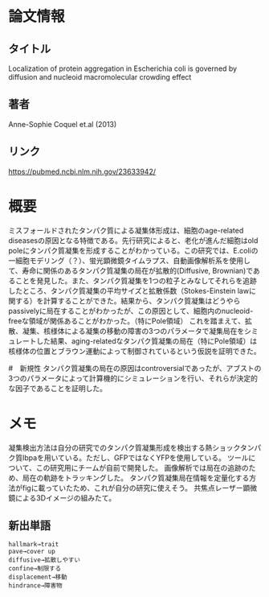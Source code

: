 # 論文情報
## タイトル
Localization of protein aggregation in Escherichia coli is governed by diffusion and nucleoid macromolecular crowding effect
## 著者
Anne-Sophie Coquel et.al (2013)
## リンク
https://pubmed.ncbi.nlm.nih.gov/23633942/

# 概要
ミスフォールドされたタンパク質による凝集体形成は、細胞のage-related diseasesの原因となる特徴である。先行研究によると、老化が進んだ細胞はold poleにタンパク質凝集を形成することがわかっている。この研究では、E.coliの一細胞モデリング（？）、蛍光顕微鏡タイムラプス、自動画像解析系を使用して、寿命に関係のあるタンパク質凝集の局在が拡散的(Diffusive, Brownian)であることを発見した。また、タンパク質凝集を1つの粒子とみなしてそれらを追跡したところ、タンパク質凝集の平均サイズと拡散係数（Stokes-Einstein lawに関する）を計算することができた。結果から、タンパク質凝集はどうやらpassivelyに局在することがわかったが、この原因として、細胞内のnucleoid-freeな領域が関係あることがわかった。（特にPole領域）
これを踏まえて、拡散、凝集、核様体による凝集の移動の障害の3つのパラメータで凝集局在をシミュレートした結果、aging-relatedなタンパク質凝集の局在（特にPole領域）は核様体の位置とブラウン運動によって制御されているという仮説を証明できた。

#　新規性
タンパク質凝集の局在の原因はcontroversialであったが、アブストの3つのパラメータによって計算機的にシミュレーションを行い、それらが決定的な因子であることを証明した。

# メモ
凝集検出方法は自分の研究でのタンパク質凝集形成を検出する熱ショックタンパク質Ibpaを用いている。ただし、GFPではなくYFPを使用している。
ツールについて、この研究用にチームが自前で開発した。
画像解析では局在の追跡のため、局在の軌跡をトラッキングした。
タンパク質凝集局在情報を定量化する方法がfigに載っていたため、これが自分の研究に使えそう。
共焦点レーザー顕微鏡による3Dイメージの組みたて。

## 新出単語
```
hallmark→trait
pave→cover up
diffusive→拡散しやすい
confine→制限する
displacement→移動
hindrance→障害物
```
